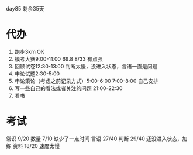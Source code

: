 day85 剩余35天
# 代办
1. 跑步3km OK
2. 模考大赛9:00-11:00 69.8 8/33 有点强
3. 回顾试卷12:30-13:00 判断太慢，没进入状态，言语一直是问题
4. 申论试题2:30-5:00
5. 申论策论（考虑之前记录方式）5:00-6:00
   7:00-8:00 自己安排
6. 写一些自己的看法或者关注的问题 21:00-22:30
7. 看书

# 考试
常识 9/20
数量 7/10 缺少了一点时间
言语 27/40 
判断 29/40 还没进入状态，加练
资料 18/20 速度太慢
